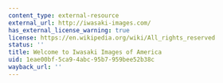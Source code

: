 ```yaml
---
content_type: external-resource
external_url: http://iwasaki-images.com/
has_external_license_warning: true
license: https://en.wikipedia.org/wiki/All_rights_reserved
status: ''
title: Welcome to Iwasaki Images of America
uid: 1eae00bf-5ca9-4abc-95b7-959bee52b38c
wayback_url: ''
---
```

